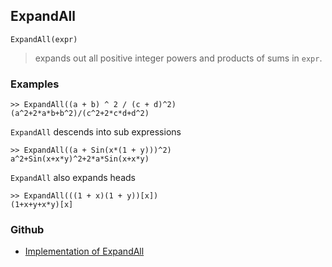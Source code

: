 ## ExpandAll

```
ExpandAll(expr)
```

> expands out all positive integer powers and products of sums in `expr`. 

### Examples

```
>> ExpandAll((a + b) ^ 2 / (c + d)^2)
(a^2+2*a*b+b^2)/(c^2+2*c*d+d^2)
```

`ExpandAll` descends into sub expressions

```
>> ExpandAll((a + Sin(x*(1 + y)))^2)
a^2+Sin(x+x*y)^2+2*a*Sin(x+x*y) 
```

`ExpandAll` also expands heads

```
>> ExpandAll(((1 + x)(1 + y))[x])
(1+x+y+x*y)[x]
```

### Github

* [Implementation of ExpandAll](https://github.com/axkr/symja_android_library/blob/master/symja_android_library/matheclipse-core/src/main/java/org/matheclipse/core/builtin/Algebra.java#L1995) 
